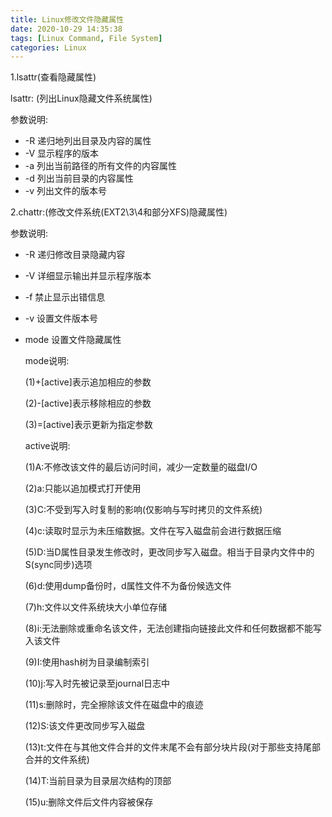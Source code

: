```yaml
---
title: Linux修改文件隐藏属性
date: 2020-10-29 14:35:38
tags: [Linux Command, File System]
categories: Linux
---
```

1.lsattr(查看隐藏属性)

lsattr: (列出Linux隐藏文件系统属性)

参数说明:

* -R 递归地列出目录及内容的属性
* -V 显示程序的版本
* -a 列出当前路径的所有文件的内容属性
* -d 列出当前目录的内容属性
* -v 列出文件的版本号

2.chattr:(修改文件系统(EXT2\3\4和部分XFS)隐藏属性)

参数说明:

* -R 递归修改目录隐藏内容

* -V 详细显示输出并显示程序版本

* -f 禁止显示出错信息

* -v 设置文件版本号

* mode 设置文件隐藏属性

  mode说明:

  (1)+[active]表示追加相应的参数

  (2)-[active]表示移除相应的参数

  (3)=[active]表示更新为指定参数

  active说明:

  (1)A:不修改该文件的最后访问时间，减少一定数量的磁盘I/O

  (2)a:只能以追加模式打开使用

  (3)C:不受到写入时复制的影响(仅影响与写时拷贝的文件系统)

  (4)c:读取时显示为未压缩数据。文件在写入磁盘前会进行数据压缩

  (5)D:当D属性目录发生修改时，更改同步写入磁盘。相当于目录内文件中的S(sync同步)选项

  (6)d:使用dump备份时，d属性文件不为备份候选文件

  (7)h:文件以文件系统块大小单位存储

  (8)i:无法删除或重命名该文件，无法创建指向链接此文件和任何数据都不能写入该文件

  (9)I:使用hash树为目录编制索引

  (10)j:写入时先被记录至journal日志中

  (11)s:删除时，完全擦除该文件在磁盘中的痕迹

  (12)S:该文件更改同步写入磁盘

  (13)t:文件在与其他文件合并的文件末尾不会有部分块片段(对于那些支持尾部合并的文件系统)

  (14)T:当前目录为目录层次结构的顶部

  (15)u:删除文件后文件内容被保存

[^注意事项]: 'c' 's' 'u' 不受到ext*文件系统的支持，'j'仅受到ext3 ext4文件系统支持，'D'仅支持Linux内核为2.5.19版本之后的